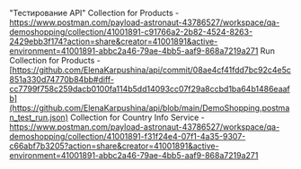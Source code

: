 "Тестирование API"
Collection for Products - https://www.postman.com/payload-astronaut-43786527/workspace/qa-demoshopping/collection/41001891-c91766a2-2b82-4524-8263-2429ebb3f174?action=share&creator=41001891&active-environment=41001891-abbc2a46-79ae-4bb5-aaf9-868a7219a271
Run Collection  for Products - [https://github.com/ElenaKarpushina/api/commit/08ae4cf41fdd7bc92c4e5c851a330d74770b84bb#diff-cc7799f758c259dacb0100fa114b5dd14093cc07f29a8ccbd1ba64b1486eaafb](https://github.com/ElenaKarpushina/api/blob/main/DemoShopping.postman_test_run.json)
Collection for Country Info Service - https://www.postman.com/payload-astronaut-43786527/workspace/qa-demoshopping/collection/41001891-f31f24e4-07f1-4a35-9307-c66abf7b3205?action=share&creator=41001891&active-environment=41001891-abbc2a46-79ae-4bb5-aaf9-868a7219a271
